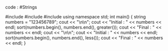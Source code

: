 code : #Strings 

#include <algorithm>
#include <iostream>
#include <string>
using namespace std;
int main() {
  string numbers = "123456789";
  cout << "\n\n";
  cout << "Initial : " << numbers << endl;
  sort(numbers.begin(), numbers.end(), greater<int>());
  cout << "Final : " << numbers << endl;
  cout << "\n\n";
  cout << "Initial : " << numbers << endl;
  sort(numbers.begin(), numbers.end(), less<int>());
  cout << "Final : " << numbers << endl;
}